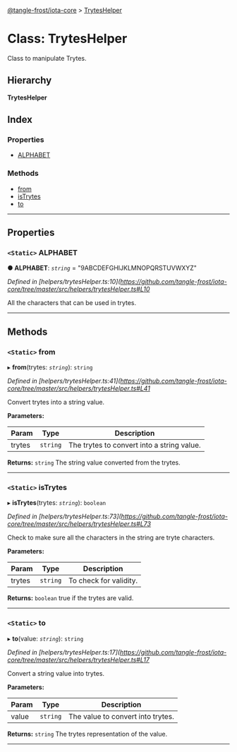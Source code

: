 [@tangle-frost/iota-core](../README.md) > [TrytesHelper](../classes/tryteshelper.md)

# Class: TrytesHelper

Class to manipulate Trytes.

## Hierarchy

**TrytesHelper**

## Index

### Properties

* [ALPHABET](tryteshelper.md#alphabet)

### Methods

* [from](tryteshelper.md#from)
* [isTrytes](tryteshelper.md#istrytes)
* [to](tryteshelper.md#to)

---

## Properties

<a id="alphabet"></a>

### `<Static>` ALPHABET

**● ALPHABET**: *`string`* = "9ABCDEFGHIJKLMNOPQRSTUVWXYZ"

*Defined in [helpers/trytesHelper.ts:10](https://github.com/tangle-frost/iota-core/tree/master/src/helpers/trytesHelper.ts#L10*

All the characters that can be used in trytes.

___

## Methods

<a id="from"></a>

### `<Static>` from

▸ **from**(trytes: *`string`*): `string`

*Defined in [helpers/trytesHelper.ts:41](https://github.com/tangle-frost/iota-core/tree/master/src/helpers/trytesHelper.ts#L41*

Convert trytes into a string value.

**Parameters:**

| Param | Type | Description |
| ------ | ------ | ------ |
| trytes | `string` |  The trytes to convert into a string value. |

**Returns:** `string`
The string value converted from the trytes.

___
<a id="istrytes"></a>

### `<Static>` isTrytes

▸ **isTrytes**(trytes: *`string`*): `boolean`

*Defined in [helpers/trytesHelper.ts:73](https://github.com/tangle-frost/iota-core/tree/master/src/helpers/trytesHelper.ts#L73*

Check to make sure all the characters in the string are tryte characters.

**Parameters:**

| Param | Type | Description |
| ------ | ------ | ------ |
| trytes | `string` |  To check for validity. |

**Returns:** `boolean`
true if the trytes are valid.

___
<a id="to"></a>

### `<Static>` to

▸ **to**(value: *`string`*): `string`

*Defined in [helpers/trytesHelper.ts:17](https://github.com/tangle-frost/iota-core/tree/master/src/helpers/trytesHelper.ts#L17*

Convert a string value into trytes.

**Parameters:**

| Param | Type | Description |
| ------ | ------ | ------ |
| value | `string` |  The value to convert into trytes. |

**Returns:** `string`
The trytes representation of the value.

___

